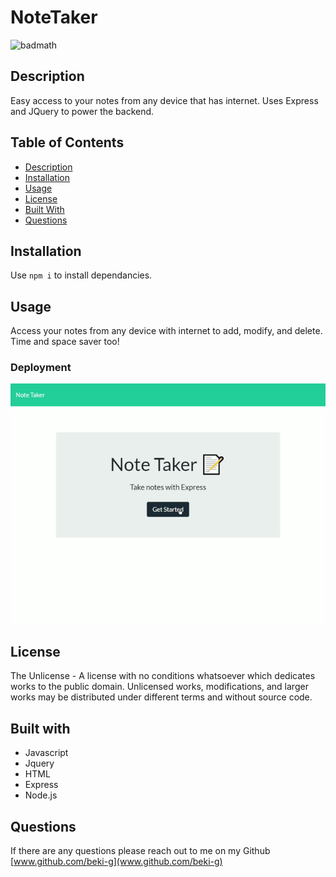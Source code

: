 # NoteTaker

![badmath](https://img.shields.io/static/v1?label=license&message=The%20Unlicense&color=green)

## Description 

Easy access to your notes from any device that has internet. Uses Express and JQuery to power the backend.

## Table of Contents
* [Description](#description)
* [Installation](#installation)
* [Usage](#usage)
* [License](#license)
* [Built With](#Built%20With)
* [Questions](#questions)

## Installation
Use `npm i` to install dependancies. 

## Usage
Access your notes from any device with internet to add, modify, and delete. Time and space saver too!

### Deployment
![GIF of deployed application](./imgs/deployment.gif)


## License
The Unlicense - A license with no conditions whatsoever which dedicates works to the public domain. Unlicensed works, modifications, and larger works may be distributed under different terms and without source code.

## Built with 
* Javascript
* Jquery
* HTML
* Express
* Node.js

## Questions
If there are any questions please reach out to me on my Github [www.github.com/beki-g](www.github.com/beki-g)